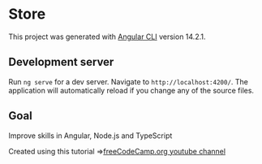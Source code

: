 # Store

This project was generated with [Angular CLI](https://github.com/angular/angular-cli) version 14.2.1.

## Development server

Run `ng serve` for a dev server. Navigate to `http://localhost:4200/`. The application will automatically reload if you change any of the source files.

## Goal

Improve skills in Angular, Node.js and TypeScript 

Created using this tutorial =>[freeCodeCamp.org youtube channel](https://www.youtube.com/watch?v=Kbauf9IgsC4&t=11361s)
